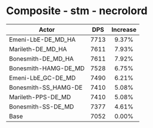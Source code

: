 # Composite - stm - necrolord
| Actor | DPS | Increase |
|---|:---:|:---:|
|Emeni-LbE-DE_MD_HA|7713|9.37%|
|Marileth-DE_MD_HA|7611|7.93%|
|Bonesmith-DE_MD_HA|7611|7.92%|
|Bonesmith-HAMG-DE_MD|7528|6.75%|
|Emeni-LbE_GC-DE_MD|7490|6.21%|
|Bonesmith-SS_HAMG-DE|7410|5.08%|
|Marileth-PPS-DE_MD|7410|5.08%|
|Bonesmith-SS-DE_MD|7377|4.61%|
|Base|7052|0.00%|
